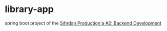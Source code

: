 # library-app

spring boot project of the [Sıfırdan Production'a #2: Backend Development](https://www.youtube.com/watch?v=rA1XQRXPF2w)
